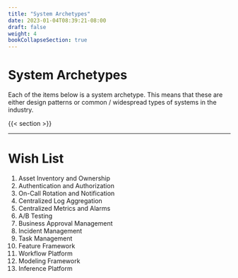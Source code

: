 ```yaml
---
title: "System Archetypes"
date: 2023-01-04T08:39:21-08:00
draft: false
weight: 4
bookCollapseSection: true
---
```


# System Archetypes

Each of the items below is a system archetype. This means that these are either
design patterns or common / widespread types of systems in the industry.

{{< section >}}

----

# Wish List

1. Asset Inventory and Ownership
2. Authentication and Authorization
3. On-Call Rotation and Notification
4. Centralized Log Aggregation
5. Centralized Metrics and Alarms
6. A/B Testing
7. Business Approval Management
8. Incident Management
9.  Task Management
10. Feature Framework
11. Workflow Platform
12. Modeling Framework
13. Inference Platform
